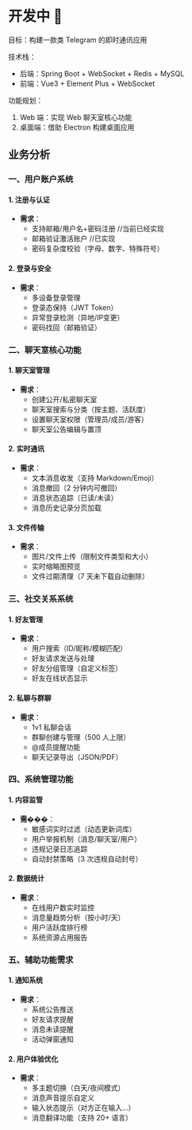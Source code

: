 # 开发中 🚧

目标：构建一款类 Telegram 的即时通讯应用

技术栈：

-   后端：Spring Boot \+ WebSocket \+ Redis \+ MySQL
-   前端：Vue3 \+ Element Plus \+ WebSocket

功能规划：

1.  Web 端：实现 Web 聊天室核心功能
2.  桌面端：借助 Electron 构建桌面应用

## 业务分析

### 一、用户账户系统

#### 1. 注册与认证

-   **需求**：
    -   支持邮箱/用户名\+密码注册  //当前已经实现
    -   邮箱验证激活账户  //已实现
    -   密码复杂度校验（字母、数字、特殊符号）

#### 2. 登录与安全

-   **需求**：
    -   多设备登录管理
    -   登录态保持（JWT Token）
    -   异常登录检测（异地/IP变更）
    -   密码找回（邮箱验证）

### 二、聊天室核心功能

#### 1. 聊天室管理

-   **需求**：
    -   创建公开/私密聊天室
    -   聊天室搜索与分类（按主题、活跃度）
    -   设置聊天室权限（管理员/成员/游客）
    -   聊天室公告编辑与置顶

#### 2. 实时通讯

-   **需求**：
    -   文本消息收发（支持 Markdown/Emoji）
    -   消息撤回（2 分钟内可撤回）
    -   消息状态追踪（已读/未读）
    -   消息历史记录分页加载

#### 3. 文件传输

-   **需求**：
    -   图片/文件上传（限制文件类型和大小）
    -   实时缩略图预览
    -   文件过期清理（7 天未下载自动删除）

### 三、社交关系系统

#### 1. 好友管理

-   **需求**：
    -   用户搜索（ID/昵称/模糊匹配）
    -   好友请求发送与处理
    -   好友分组管理（自定义标签）
    -   好友在线状态显示

#### 2. 私聊与群聊

-   **需求**：
    -   1v1 私聊会话
    -   群聊创建与管理（500 人上限）
    -   @成员提醒功能
    -   聊天记录导出（JSON/PDF）

### 四、系统管理功能

#### 1. 内容监管

-   **需���**：
    -   敏感词实时过滤（动态更新词库）
    -   用户举报机制（消息/聊天室/用户）
    -   违规记录日志追踪
    -   自动封禁策略（3 次违规自动封号）

#### 2. 数据统计

-   **需求**：
    -   在线用户数实时监控
    -   消息量趋势分析（按小时/天）
    -   用户活跃度排行榜
    -   系统资源占用报告

### 五、辅助功能需求

#### 1. 通知系统

-   **需求**：
    -   系统公告推送
    -   好友请求提醒
    -   消息未读提醒
    -   活动弹窗通知

#### 2. 用户体验优化

-   **需求**：
    -   多主题切换（白天/夜间模式）
    -   消息声音提示自定义
    -   输入状态提示（对方正在输入...）
    -   消息翻译功能（支持 20\+ 语言）